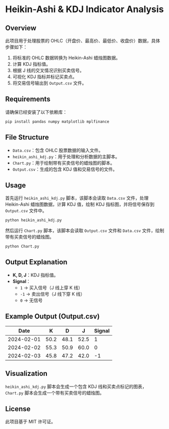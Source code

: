 # Heikin-Ashi & KDJ Indicator Analysis

## Overview
此项目用于处理股票的 OHLC（开盘价、最高价、最低价、收盘价）数据，具体步骤如下：
1. 将标准的 OHLC 数据转换为 Heikin-Ashi 蜡烛图数据。
2. 计算 KDJ 指标值。
3. 根据 J 线的交叉情况识别买卖信号。
4. 可视化 KDJ 指标并标记买卖点。
5. 将交易信号输出到 `Output.csv` 文件。

## Requirements
请确保已经安装了以下依赖库：

```bash
pip install pandas numpy matplotlib mplfinance
```

## File Structure
- `Data.csv`：包含 OHLC 股票数据的输入文件。
- `heikin_ashi_kdj.py`：用于处理和分析数据的主脚本。
- `Chart.py`：用于绘制带有买卖信号的蜡烛图的脚本。
- `Output.csv`：生成的包含 KDJ 值和交易信号的文件。

## Usage
首先运行 `heikin_ashi_kdj.py` 脚本，该脚本会读取 `Data.csv` 文件，处理 Heikin-Ashi 蜡烛图数据，计算 KDJ 值，绘制 KDJ 指标图，并将信号保存到 `Output.csv` 文件中。

```bash
python heikin_ashi_kdj.py
```

然后运行 `Chart.py` 脚本，该脚本会读取 `Output.csv` 文件和 `Data.csv` 文件，绘制带有买卖信号的蜡烛图。

```bash
python Chart.py
```

## Output Explanation
- **K, D, J**：KDJ 指标值。
- **Signal**：
  - `1` → 买入信号（J 线上穿 K 线）
  - `-1` → 卖出信号（J 线下穿 K 线）
  - `0` → 无信号

## Example Output (Output.csv)
| Date       | K    | D    | J    | Signal |
|------------|------|------|------|--------|
| 2024-02-01 | 50.2 | 48.1 | 52.5 | 1      |
| 2024-02-02 | 55.3 | 50.9 | 60.0 | 0      |
| 2024-02-03 | 45.8 | 47.2 | 42.0 | -1     |

## Visualization
`heikin_ashi_kdj.py` 脚本会生成一个包含 KDJ 线和买卖点标记的图表，`Chart.py` 脚本会生成一个带有买卖信号的蜡烛图。

## License
此项目基于 MIT 许可证。
